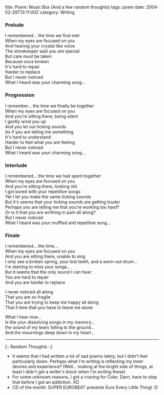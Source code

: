 title: Poem: Music Box (And a few random thoughts)
tags: poem
date: 2004-02-29T13:11:00Z
category: Writing

### Prelude

I remembered… the time we first met  
When my eyes are focused on you  
And hearing your crystal like voice  
The storekeeper said you are special  
But care must be taken  
Because once broken  
It's hard to repair  
Harder to replace  
But I never noticed  
What I heard was your charming song…

### Progression

I remember… the time we finally be together  
When my eyes are focused on you  
And you're sitting there, being silent  
I gently wind you up  
And you let out ticking sounds  
As if you are telling me something  
It's hard to understand  
Harder to feel what you are feeling  
But I never noticed  
What I heard was your charming song…

### Interlude

I remembered… the time we had spent together  
When my eyes are focused on you  
And you're sitting there, looking old  
I got bored with your repetitive songs  
Yet I let you make the same ticking sounds  
But it's seems that your ticking sounds are getting louder  
Perhaps you are telling me that you're working too hard?  
Or is it that you are writhing in pain all along?  
But I never noticed  
What I heard was your muffled and repetitive song…

### Finale

I remembered… the time…  
When my eyes are focused on you  
And you are sitting there, unable to sing  
I only see a broken spring, your lost teeth, and a worn-out drum…  
I'm starting to miss your songs…  
But it seems that the only sound I can hear:  
You are hard to repair  
And you are harder to replace

I never noticed all along  
That you are so fragile  
That you are trying to keep me happy all along  
That it time that you have to leave me alone

What I hear now…  
Is the your dissolving songs in my memory…  
the sound of my tears falling to the ground…  
And the mournings deep down in my heart…

---

[:: Random Thoughts ::]

- It seems that I had written a lot of sad poems lately, but I didn't feel particularly down. Perhaps what I'm writing is reflecting my inner desires and experience? (Well… looking at the bright side of things, at least I didn't get a writer's block when I'm writing these)
- For some unknown reasons, I got a craving for Coke. Darn, have to stop that before I got an addiction. XD
- CD of the month: SUPER EUROBEAT presents Euro Every Little Thing! :D
